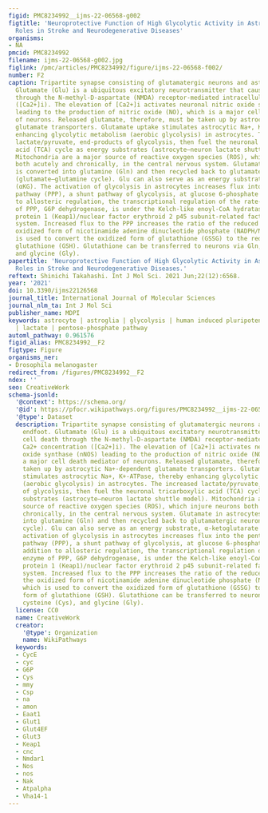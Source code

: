 ```yaml
---
figid: PMC8234992__ijms-22-06568-g002
figtitle: 'Neuroprotective Function of High Glycolytic Activity in Astrocytes: Common
  Roles in Stroke and Neurodegenerative Diseases'
organisms:
- NA
pmcid: PMC8234992
filename: ijms-22-06568-g002.jpg
figlink: /pmc/articles/PMC8234992/figure/ijms-22-06568-f002/
number: F2
caption: Tripartite synapse consisting of glutamatergic neurons and astrocytic endfoot.
  Glutamate (Glu) is a ubiquitous excitatory neurotransmitter that causes cell death
  through the N-methyl-D-aspartate (NMDA) receptor-mediated intracellular Ca2+ concentration
  ([Ca2+]i). The elevation of [Ca2+]i activates neuronal nitric oxide synthase (nNOS)
  leading to the production of nitric oxide (NO), which is a major cell death mediator
  of neurons. Released glutamate, therefore, must be taken up by astrocytic Na+-dependent
  glutamate transporters. Glutamate uptake stimulates astrocytic Na+, K+-ATPase, thereby
  enhancing glycolytic metabolism (aerobic glycolysis) in astrocytes. The increased
  lactate/pyruvate, end-products of glycolysis, then fuel the neuronal tricarboxylic
  acid (TCA) cycle as energy substrates (astrocyte–neuron lactate shuttle model).
  Mitochondria are a major source of reactive oxygen species (ROS), which injure neurons
  both acutely and chronically, in the central nervous system. Glutamate in astrocytes
  is converted into glutamine (Gln) and then recycled back to glutamatergic neurons
  (glutamate–glutamine cycle). Glu can also serve as an energy substrate, α-ketoglutarate
  (αKG). The activation of glycolysis in astrocytes increases flux into the pentose-phosphate
  pathway (PPP), a shunt pathway of glycolysis, at glucose 6-phosphate (G6P). In addition
  to allosteric regulation, the transcriptional regulation of the rate-limiting enzyme
  of PPP, G6P dehydrogenase, is under the Kelch-like enoyl-CoA hydratase-associated
  protein 1 (Keap1)/nuclear factor erythroid 2 p45 subunit-related factor 2 (Nrf2)
  system. Increased flux to the PPP increases the ratio of the reduced form and the
  oxidized form of nicotinamide adenine dinucleotide phosphate (NADPH/NADP+), which
  is used to convert the oxidized form of glutathione (GSSG) to the reduced form of
  glutathione (GSH). Glutathione can be transferred to neurons via Gln, cysteine (Cys),
  and glycine (Gly).
papertitle: 'Neuroprotective Function of High Glycolytic Activity in Astrocytes: Common
  Roles in Stroke and Neurodegenerative Diseases.'
reftext: Shinichi Takahashi. Int J Mol Sci. 2021 Jun;22(12):6568.
year: '2021'
doi: 10.3390/ijms22126568
journal_title: International Journal of Molecular Sciences
journal_nlm_ta: Int J Mol Sci
publisher_name: MDPI
keywords: astrocyte | astroglia | glycolysis | human induced pluripotent stem cell
  | lactate | pentose-phosphate pathway
automl_pathway: 0.961576
figid_alias: PMC8234992__F2
figtype: Figure
organisms_ner:
- Drosophila melanogaster
redirect_from: /figures/PMC8234992__F2
ndex: ''
seo: CreativeWork
schema-jsonld:
  '@context': https://schema.org/
  '@id': https://pfocr.wikipathways.org/figures/PMC8234992__ijms-22-06568-g002.html
  '@type': Dataset
  description: Tripartite synapse consisting of glutamatergic neurons and astrocytic
    endfoot. Glutamate (Glu) is a ubiquitous excitatory neurotransmitter that causes
    cell death through the N-methyl-D-aspartate (NMDA) receptor-mediated intracellular
    Ca2+ concentration ([Ca2+]i). The elevation of [Ca2+]i activates neuronal nitric
    oxide synthase (nNOS) leading to the production of nitric oxide (NO), which is
    a major cell death mediator of neurons. Released glutamate, therefore, must be
    taken up by astrocytic Na+-dependent glutamate transporters. Glutamate uptake
    stimulates astrocytic Na+, K+-ATPase, thereby enhancing glycolytic metabolism
    (aerobic glycolysis) in astrocytes. The increased lactate/pyruvate, end-products
    of glycolysis, then fuel the neuronal tricarboxylic acid (TCA) cycle as energy
    substrates (astrocyte–neuron lactate shuttle model). Mitochondria are a major
    source of reactive oxygen species (ROS), which injure neurons both acutely and
    chronically, in the central nervous system. Glutamate in astrocytes is converted
    into glutamine (Gln) and then recycled back to glutamatergic neurons (glutamate–glutamine
    cycle). Glu can also serve as an energy substrate, α-ketoglutarate (αKG). The
    activation of glycolysis in astrocytes increases flux into the pentose-phosphate
    pathway (PPP), a shunt pathway of glycolysis, at glucose 6-phosphate (G6P). In
    addition to allosteric regulation, the transcriptional regulation of the rate-limiting
    enzyme of PPP, G6P dehydrogenase, is under the Kelch-like enoyl-CoA hydratase-associated
    protein 1 (Keap1)/nuclear factor erythroid 2 p45 subunit-related factor 2 (Nrf2)
    system. Increased flux to the PPP increases the ratio of the reduced form and
    the oxidized form of nicotinamide adenine dinucleotide phosphate (NADPH/NADP+),
    which is used to convert the oxidized form of glutathione (GSSG) to the reduced
    form of glutathione (GSH). Glutathione can be transferred to neurons via Gln,
    cysteine (Cys), and glycine (Gly).
  license: CC0
  name: CreativeWork
  creator:
    '@type': Organization
    name: WikiPathways
  keywords:
  - CycE
  - cyc
  - G6P
  - Cys
  - mmy
  - Csp
  - na
  - amon
  - Eaat1
  - Glut1
  - Glut4EF
  - Glut3
  - Keap1
  - cnc
  - Nmdar1
  - Nos
  - nos
  - Nak
  - Atpalpha
  - Vha14-1
---
```

